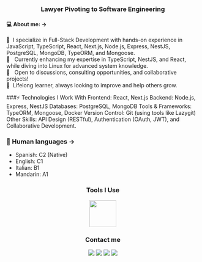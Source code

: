 <!-- <div align="center">
<img src="https://readme-typing-svg.herokuapp.com?font=Fira+Code&duration=2000&pause=1000&color=FFFFFFF3&background=1F2A35&center=true&vCenter=true&multiline=true&random=false&width=435&height=70&lines=Hello+%F0%9F%91%8B%2C+I'm+Nelson+Enrique.;+%40nechodev" alt="Hello, I'm Nelson Enrique" />
</div>
<hr> -->
<h3 align="center">Lawyer Pivoting to Software Engineering</h3>
<!-- <div align="center">
  <img src="https://komarev.com/ghpvc/?username=nechodev" title="Figma" alt="Profile view counter" width="95" height="20" />
</div> -->

#### 💻 About me: ->
<p aligh="left">
<!--   <p>I'm a <b>Software Engineering Student</b> from Colombia, currently living in México. Passionate about building efficient, scalable, and user-friendly solutions, I enjoy integrating virtual innovations with real-world opportunities.</p> -->
  🔧 &nbsp;I specialize in Full-Stack Development with hands-on experience in JavaScript, TypeScript, React, Next.js, Node.js, Express, NestJS, PostgreSQL, MongoDB, TypeORM, and Mongoose.</br> 
  📜 &nbsp; Currently enhancing my expertise in TypeScript, NestJS, and React, while diving into Linux for advanced system knowledge. <br>
  💬 &nbsp; Open to discussions, consulting opportunities, and collaborative projects! <br>
  🌱 &nbsp;Lifelong learner, always looking to improve and help others grow.
</p>

###⚡ Technologies I Work With
Frontend: React, Next.js
Backend: Node.js, Express, NestJS
Databases: PostgreSQL, MongoDB
Tools & Frameworks: TypeORM, Mongoose, Docker
Version Control: Git (using tools like Lazygit)
Other Skills: API Design (RESTful), Authentication (OAuth, JWT), and Collaborative Development.

### 💬 Human languages ->
- Spanish: C2 (Native)
- English: C1
- Italian: B1
- Mandarin: A1

<!--- Tools i use V0.1-->
<div align="center">
  <h3>Tools I Use</h3>
  <img src="https://skillicons.dev/icons?i=html,css,js,ts,nodejs,express,nestjs,react,figma,tailwind,mongodb,postgres,git,vscode,linux,"  height="70" />

</div> 

<div align="center">
    <h3>Contact me</h3>
  <a href="https://www.linkedin.com/in/abogadatos/" target="_blank"><img src="https://img.shields.io/badge/-LinkedIn-%230077B5?style=for-the-badge&logo=linkedin&logoColor=white" target="_blank"></a> 
  <a href="mailto:nechowork@outlook.com"><img src="https://img.shields.io/badge/Microsoft_Outlook-0078D4?style=for-the-badge&logo=microsoft-outlook&logoColor=white" target="_blank"></a>
  <a href="https://www.instagram.com/abogadatos/" target="_blank"><img src="https://img.shields.io/badge/-Instagram-%23E4405F?style=for-the-badge&logo=instagram&logoColor=white" target="_blank"></a>
  <a href="https://x.com/abogadatos"><img src="https://img.shields.io/badge/-Twitter-%1DA1F2?style=for-the-badge&logo=twitter&logoColor=white&color=1DA1F2" target="_blank"></a>
<!--   <a href="mailto:nechowork@outlook.com"><img src="https://img.shields.io/badge/-Gmail-%23333?style=for-the-badge&logo=gmail&logoColor=white&color=red" target="_blank"></a> -->
</div>
<!---
[![LinkedIn](https://img.shields.io/badge/Linkedin-%230077B5.svg?logo=linkedin&logoColor=white)](https://www.linkedin.com/in/abogadatos/)
[![Gmail](https://img.shields.io/badge/Gmail-D14836?logo=gmail&logoColor=white)](https://instagram.com/abogadatos)
[![Instagram](https://img.shields.io/badge/Instagram-%23E4405F.svg?logo=Instagram&logoColor=white)](#)
[![Medium](https://img.shields.io/badge/Medium-black?logo=medium&logoColor=white)](#)
[![Twitch](https://img.shields.io/badge/Twitch-%239146FF.svg?logo=Twitch&logoColor=white)](#)
[![TikTok](https://img.shields.io/badge/TikTok-black?logo=tiktok&logoColor=white)](#)
[![Threads](https://img.shields.io/badge/Threads-000000?logo=Threads&logoColor=white)](#)
[![Threads](https://img.shields.io/badge/Threads-000000?logo=Threads&logoColor=white)](#)
--->

<!---
nechoarias/nechoarias is a ✨ special ✨ repository because its `README.md` (this file) appears on your GitHub profile.
You can click the Preview link to take a look at your changes.
--->
